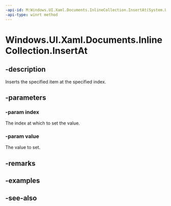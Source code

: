 ```yaml
---
-api-id: M:Windows.UI.Xaml.Documents.InlineCollection.InsertAt(System.UInt32,Windows.UI.Xaml.Documents.Inline)
-api-type: winrt method
---
```


<!-- Method syntax
public void InsertAt(System.UInt32 index, Windows.UI.Xaml.Documents.Inline value)
-->

# Windows.UI.Xaml.Documents.InlineCollection.InsertAt

## -description
Inserts the specified item at the specified index.



## -parameters
### -param index
The index at which to set the value.

### -param value
The value to set.

## -remarks

## -examples

## -see-also
